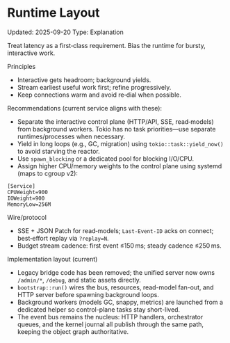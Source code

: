 # Runtime Layout
Updated: 2025-09-20
Type: Explanation

Treat latency as a first‑class requirement. Bias the runtime for bursty, interactive work.

Principles
- Interactive gets headroom; background yields.
- Stream earliest useful work first; refine progressively.
- Keep connections warm and avoid re‑dial when possible.

Recommendations (current service aligns with these):
- Separate the interactive control plane (HTTP/API, SSE, read‑models) from background workers. Tokio has no task priorities—use separate runtimes/processes when necessary.
- Yield in long loops (e.g., GC, migration) using `tokio::task::yield_now()` to avoid starving the reactor.
- Use `spawn_blocking` or a dedicated pool for blocking I/O/CPU.
- Assign higher CPU/memory weights to the control plane using systemd (maps to cgroup v2):

```
[Service]
CPUWeight=900
IOWeight=900
MemoryLow=256M
```

Wire/protocol
- SSE + JSON Patch for read‑models; `Last-Event-ID` acks on connect; best‑effort replay via `?replay=N`.
- Budget stream cadence: first event ≤150 ms; steady cadence ≤250 ms.

Implementation layout (current)
- Legacy bridge code has been removed; the unified server now owns `/admin/*`, `/debug`, and static assets directly.
- `bootstrap::run()` wires the bus, resources, read-model fan-out, and HTTP server before spawning background loops.
- Background workers (models GC, snappy, metrics) are launched from a dedicated helper so control-plane tasks stay short-lived.
- The event bus remains the nucleus: HTTP handlers, orchestrator queues, and the kernel journal all publish through the same path, keeping the object graph authoritative.
